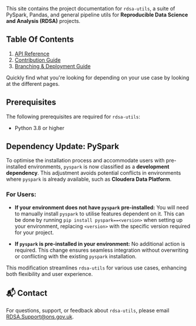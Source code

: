 This site contains the project documentation for `rdsa-utils`, a suite of PySpark, Pandas,
and general pipeline utils for **Reproducible Data Science and Analysis (RDSA)** projects.


## Table Of Contents

1. [API Reference](reference.md)
2. [Contribution Guide](contribution_guide.md)
2. [Branching & Deployment Guide](branch_and_deploy_guide.md)

Quickly find what you're looking for depending on your use case by looking at the different pages.

## Prerequisites

The following prerequisites are required for `rdsa-utils`:

- Python 3.8 or higher

## Dependency Update: PySpark

To optimise the installation process and accommodate users with pre-installed environments,
`pyspark` is now classified as a **development dependency**. This adjustment avoids
potential conflicts in environments where `pyspark` is already available,
such as **Cloudera Data Platform**.

### For Users:

- **If your environment does not have `pyspark` pre-installed:** You will need to
manually install `pyspark` to utilise features dependent on it. This can be done by
running `pip install pyspark==<version>` when setting up your environment,
replacing `<version>` with the specific version required for your project.

- **If `pyspark` is pre-installed in your environment:** No additional action is required.
This change ensures seamless integration without overwriting or conflicting with the
existing `pyspark` installation.

This modification streamlines `rdsa-utils` for various use cases, enhancing both
flexibility and user experience.

## 📬 Contact

For questions, support, or feedback about `rdsa-utils`, please email [RDSA.Support@ons.gov.uk](mailto:RDSA.Support@ons.gov.uk).
